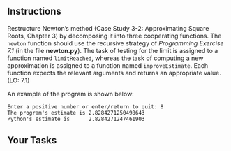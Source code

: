 ## Instructions

Restructure Newton’s method (Case Study 3-2: Approximating Square Roots, Chapter 3) by decomposing it into three cooperating functions. The `newton` function should use the recursive strategy of _Programming Exercise 7.1_ (in the file **newton.py**). The task of testing for the limit is assigned to a function named `limitReached`, whereas the task of computing a new approximation is assigned to a function named `improveEstimate`. Each function expects the relevant arguments and returns an appropriate value. (LO: 7.1)

An example of the program is shown below:

```
Enter a positive number or enter/return to quit: 8
The program's estimate is 2.8284271250498643
Python's estimate is      2.8284271247461903
```

<!--
{
    "CopyExercise": {
        "name": "newton.py",
        "copyTarget": "/chapter7/ex02/student/newton.py",
        "pasteTarget": "/newton.py"
    }
}
-->

## Your Tasks
